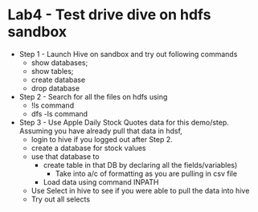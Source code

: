 <h1> Lab4 - Test drive dive on hdfs sandbox </h1>

* Step 1 - Launch Hive on sandbox and try out following commands
	* show databases;
	* show tables;
	* create database
	* drop database
* Step 2 - Search for all the files on hdfs using
	* !ls command
	* dfs -ls command
* Step 3 - Use Apple Daily Stock Quotes data for this demo/step. Assuming you have already pull that data in hdsf, 
	* login to hive if you logged out after Step 2. 
	* create a database for stock values
	* use that database to 
		* create table in that DB by declaring all the fields/variables)
			* Take into a/c of formatting as you are pulling in csv file
		* Load data using command INPATH
	* Use Select in hive to see if you were able to pull the data into hive
	* Try out all selects


